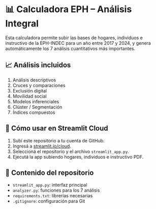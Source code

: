 # 📊 Calculadora EPH – Análisis Integral

Esta calculadora permite subir las bases de hogares, individuos e instructivo de la EPH-INDEC para un año entre 2017 y 2024, y genera automáticamente los 7 análisis cuantitativos más importantes.

## 📈 Análisis incluidos

1. Análisis descriptivos
2. Cruces y comparaciones
3. Exclusión digital
4. Movilidad social
5. Modelos inferenciales
6. Clúster / Segmentación
7. Índices compuestos

## 🚀 Cómo usar en Streamlit Cloud

1. Subí este repositorio a tu cuenta de GitHub.
2. Ingresá a [streamlit.io/cloud](https://streamlit.io/cloud).
3. Seleccioná el repositorio y el archivo `streamlit_app.py`.
4. Ejecutá la app subiendo hogares, individuos e instructivo PDF.

## 📁 Contenido del repositorio

- `streamlit_app.py`: interfaz principal
- `analyzer.py`: funciones para los 7 análisis
- `requirements.txt`: librerías necesarias
- `.gitignore`: configuración para Git
